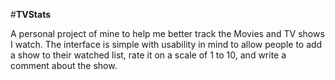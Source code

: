 #**TVStats**

A personal project of mine to help me better track the Movies and TV shows I watch.
The interface is simple with usability in mind to allow people to add a show to
their watched list, rate it on a scale of 1 to 10, and write a comment about the show.

